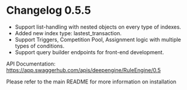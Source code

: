 # Changelog 0.5.5
- Support list-handling with nested objects on every type of indexes.
- Added new index type: lastest_transaction.
- Support Triggers, Competition Pool, Assignment logic with multiple types of conditions.
- Support query builder endpoints for front-end development.

API Documentation: https://app.swaggerhub.com/apis/deepengine/RuleEngine/0.5

Please refer to the main README for more information on installation
